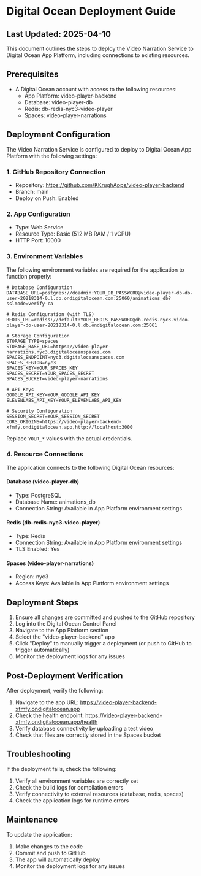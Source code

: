# Digital Ocean Deployment Guide

## Last Updated: 2025-04-10

This document outlines the steps to deploy the Video Narration Service to Digital Ocean App Platform, including connections to existing resources.

## Prerequisites

- A Digital Ocean account with access to the following resources:
  - App Platform: video-player-backend
  - Database: video-player-db
  - Redis: db-redis-nyc3-video-player
  - Spaces: video-player-narrations

## Deployment Configuration

The Video Narration Service is configured to deploy to Digital Ocean App Platform with the following settings:

### 1. GitHub Repository Connection

- Repository: https://github.com/KKrughApps/video-player-backend
- Branch: main
- Deploy on Push: Enabled

### 2. App Configuration

- Type: Web Service
- Resource Type: Basic (512 MB RAM / 1 vCPU)
- HTTP Port: 10000

### 3. Environment Variables

The following environment variables are required for the application to function properly:

```
# Database Configuration
DATABASE_URL=postgres://doadmin:YOUR_DB_PASSWORD@video-player-db-do-user-20218314-0.l.db.ondigitalocean.com:25060/animations_db?sslmode=verify-ca

# Redis Configuration (with TLS)
REDIS_URL=rediss://default:YOUR_REDIS_PASSWORD@db-redis-nyc3-video-player-do-user-20218314-0.l.db.ondigitalocean.com:25061

# Storage Configuration
STORAGE_TYPE=spaces
STORAGE_BASE_URL=https://video-player-narrations.nyc3.digitaloceanspaces.com
SPACES_ENDPOINT=nyc3.digitaloceanspaces.com
SPACES_REGION=nyc3
SPACES_KEY=YOUR_SPACES_KEY
SPACES_SECRET=YOUR_SPACES_SECRET
SPACES_BUCKET=video-player-narrations

# API Keys
GOOGLE_API_KEY=YOUR_GOOGLE_API_KEY
ELEVENLABS_API_KEY=YOUR_ELEVENLABS_API_KEY

# Security Configuration
SESSION_SECRET=YOUR_SESSION_SECRET
CORS_ORIGINS=https://video-player-backend-xfmfy.ondigitalocean.app,http://localhost:3000
```

Replace `YOUR_*` values with the actual credentials.

### 4. Resource Connections

The application connects to the following Digital Ocean resources:

#### Database (video-player-db)

- Type: PostgreSQL
- Database Name: animations_db
- Connection String: Available in App Platform environment settings

#### Redis (db-redis-nyc3-video-player)

- Type: Redis
- Connection String: Available in App Platform environment settings
- TLS Enabled: Yes

#### Spaces (video-player-narrations)

- Region: nyc3
- Access Keys: Available in App Platform environment settings

## Deployment Steps

1. Ensure all changes are committed and pushed to the GitHub repository
2. Log into the Digital Ocean Control Panel
3. Navigate to the App Platform section
4. Select the "video-player-backend" app
5. Click "Deploy" to manually trigger a deployment (or push to GitHub to trigger automatically)
6. Monitor the deployment logs for any issues

## Post-Deployment Verification

After deployment, verify the following:

1. Navigate to the app URL: https://video-player-backend-xfmfy.ondigitalocean.app
2. Check the health endpoint: https://video-player-backend-xfmfy.ondigitalocean.app/health
3. Verify database connectivity by uploading a test video
4. Check that files are correctly stored in the Spaces bucket

## Troubleshooting

If the deployment fails, check the following:

1. Verify all environment variables are correctly set
2. Check the build logs for compilation errors
3. Verify connectivity to external resources (database, redis, spaces)
4. Check the application logs for runtime errors

## Maintenance

To update the application:

1. Make changes to the code
2. Commit and push to GitHub
3. The app will automatically deploy
4. Monitor the deployment logs for any issues